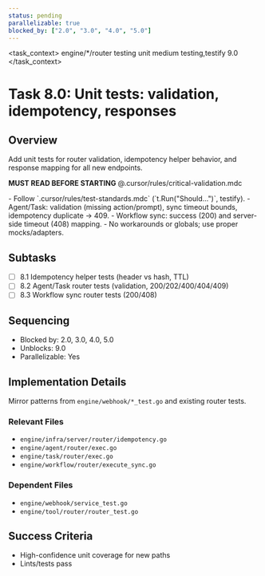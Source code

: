 ```yaml
---
status: pending
parallelizable: true
blocked_by: ["2.0", "3.0", "4.0", "5.0"]
---
```


<task_context>
<domain>engine/\*/router</domain>
<type>testing</type>
<scope>unit</scope>
<complexity>medium</complexity>
<dependencies>testing,testify</dependencies>
<unblocks>9.0</unblocks>
</task_context>

# Task 8.0: Unit tests: validation, idempotency, responses

## Overview

Add unit tests for router validation, idempotency helper behavior, and response mapping for all new endpoints.

<import>**MUST READ BEFORE STARTING** @.cursor/rules/critical-validation.mdc</import>

<requirements>
- Follow `.cursor/rules/test-standards.mdc` (`t.Run("Should...")`, testify).
- Agent/Task: validation (missing action/prompt), sync timeout bounds, idempotency duplicate → 409.
- Workflow sync: success (200) and server-side timeout (408) mapping.
- No workarounds or globals; use proper mocks/adapters.
</requirements>

## Subtasks

- [ ] 8.1 Idempotency helper tests (header vs hash, TTL)
- [ ] 8.2 Agent/Task router tests (validation, 200/202/400/404/409)
- [ ] 8.3 Workflow sync router tests (200/408)

## Sequencing

- Blocked by: 2.0, 3.0, 4.0, 5.0
- Unblocks: 9.0
- Parallelizable: Yes

## Implementation Details

Mirror patterns from `engine/webhook/*_test.go` and existing router tests.

### Relevant Files

- `engine/infra/server/router/idempotency.go`
- `engine/agent/router/exec.go`
- `engine/task/router/exec.go`
- `engine/workflow/router/execute_sync.go`

### Dependent Files

- `engine/webhook/service_test.go`
- `engine/tool/router/router_test.go`

## Success Criteria

- High-confidence unit coverage for new paths
- Lints/tests pass
